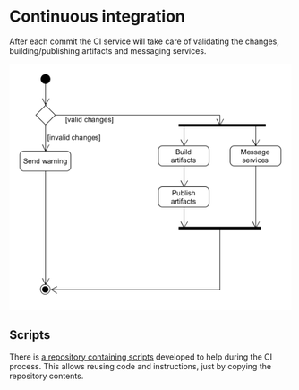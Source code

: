 # Continuous integration

After each commit the CI service will take care of validating the changes, building/publishing artifacts and messaging services.

![CI flow][ci_flow]

## Scripts

There is [a repository containing scripts][scripts_repo] developed to help during the CI process. This allows reusing code and instructions, just by copying the repository contents.

[ci_flow]: ../img/diagram/ci_general_activity.png
[scripts_repo]: https://github.com/Bernardo-MG/ci-shell-scripts
